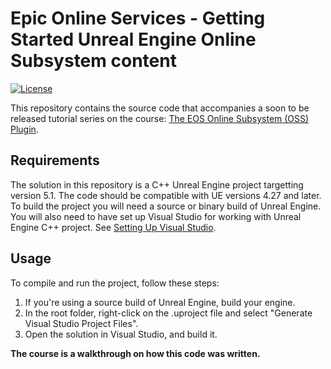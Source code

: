 # Epic Online Services - Getting Started Unreal Engine Online Subsystem content

[![License](https://img.shields.io/github/license/mashape/apistatus.svg)](../LICENSE)

This repository contains the source code that accompanies a soon to be released tutorial series on the course: [The EOS Online Subsystem (OSS) Plugin](https://dev.epicgames.com/community/learning/courses/1px/unreal-engine-online-services-the-eos-online-subsystem-oss-plugin/Lnjn/unreal-engine-online-services-introduction).

## Requirements

The solution in this repository is a C++ Unreal Engine project targetting version 5.1. The code should be compatible with UE versions 4.27 and later. To build the project you will need a source or binary build of Unreal Engine. You will also need to have set up Visual Studio for working with Unreal Engine C++ project. See [Setting Up Visual Studio](https://docs.unrealengine.com/5.1/en-US/setting-up-visual-studio-development-environment-for-cplusplus-projects-in-unreal-engine/). 

## Usage

To compile and run the project, follow these steps:

1. If you're using a source build of Unreal Engine, build your engine. 
2. In the root folder, right-click on the .uproject file and select "Generate Visual Studio Project Files". 
3. Open the solution in Visual Studio, and build it. 

**The course is a walkthrough on how this code was written.**  
